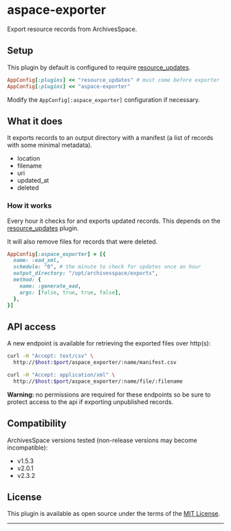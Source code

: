# aspace-exporter

Export resource records from ArchivesSpace.

## Setup

This plugin by default is configured to require [resource_updates](https://github.com/lyrasis/resource_updates).

```ruby
AppConfig[:plugins] << "resource_updates" # must come before exporter
AppConfig[:plugins] << "aspace-exporter"
```

Modify the `AppConfig[:aspace_exporter]` configuration if necessary.

## What it does

It exports records to an output directory with a manifest (a list of records with
some minimal metadata).

- location
- filename
- uri
- updated_at
- deleted

### How it works

Every hour it checks for and exports updated records. This depends on the
[resource_updates](https://github.com/lyrasis/resource_updates) plugin.

It will also remove files for records that were deleted.

```ruby
AppConfig[:aspace_exporter] = [{
  name: :ead_xml,
  schedule: "0", # the minute to check for updates once an hour
  output_directory: "/opt/archivesspace/exports",
  method: {
    name: :generate_ead,
    args: [false, true, true, false],
  },
}]
```

## API access

A new endpoint is available for retrieving the exported files over http(s):

```bash
curl -H "Accept: text/csv" \
  http://$host:$port/aspace_exporter/:name/manifest.csv

curl -H "Accept: application/xml" \
  http://$host:$port/aspace_exporter/:name/file/:filename
```

**Warning:** no permissions are required for these endpoints so be sure to protect
access to the api if exporting unpublished records.

## Compatibility

ArchivesSpace versions tested (non-release versions may become incompatible):

- v1.5.3
- v2.0.1
- v2.3.2

## License

This plugin is available as open source under the terms of the
[MIT License](http://opensource.org/licenses/MIT).

---
